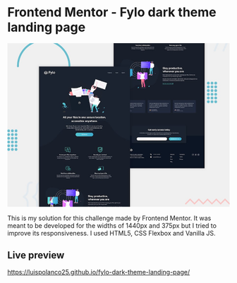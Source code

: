 # Frontend Mentor - Fylo dark theme landing page

![Design preview for the Fylo dark theme landing page challenge](./docs/design/desktop-preview.jpg)

This is my solution for this challenge made by Frontend Mentor. It was meant to be developed for the widths of 1440px and 375px but I tried to improve its responsiveness. I used HTML5, CSS Flexbox and Vanilla JS.

## Live preview 

https://luispolanco25.github.io/fylo-dark-theme-landing-page/